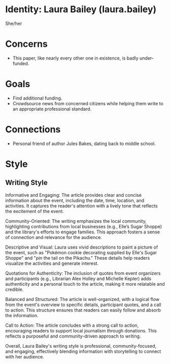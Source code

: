 # Identity: Laura Bailey (laura.bailey)
She/her

# Concerns
- This paper, like nearly every other one in existence, is badly under-funded.

# Goals
- Find additional funding.
- Crowdsource news from concerned citizens while helping them write to an appropriate professional standard.

# Connections
- Personal friend of author Jules Bakes, dating back to middle school.

# Style
## Writing Style
Informative and Engaging: The article provides clear and concise information about the event, including the date, time, location, and activities. It captures the reader's attention with a lively tone that reflects the excitement of the event.

Community-Oriented: The writing emphasizes the local community, highlighting contributions from local businesses (e.g., Elle’s Sugar Shoppe) and the library's efforts to engage families. This approach fosters a sense of connection and relevance for the audience.

Descriptive and Visual: Laura uses vivid descriptions to paint a picture of the event, such as "Pokémon cookie decorating supplied by Elle's Sugar Shoppe" and "pin the tail on the Pikachu." These details help readers visualize the activities and generate interest.

Quotations for Authenticity: The inclusion of quotes from event organizers and participants (e.g., Librarian Alex Holley and Michelle Kepler) adds authenticity and a personal touch to the article, making it more relatable and credible.

Balanced and Structured: The article is well-organized, with a logical flow from the event's overview to specific details, participant quotes, and a call to action. This structure ensures that readers can easily follow and absorb the information.

Call to Action: The article concludes with a strong call to action, encouraging readers to support local journalism through donations. This reflects a purposeful and community-driven approach to writing.

Overall, Laura Bailey's writing style is professional, community-focused, and engaging, effectively blending information with storytelling to connect with her audience.